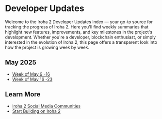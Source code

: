 # Developer Updates

Welcome to the Iroha 2 Developer Updates Index — your go-to source for tracking the progress of Iroha 2. Here you'll find weekly summaries that highlight new features, improvements, and key milestones in the project's development. Whether you're a developer, blockchain enthusiast, or simply interested in the evolution of Iroha 2, this page offers a transparent look into how the project is growing week by week.

## May 2025
- [Week of May 9 -16](/news/dev-updates/may-9-16.md)
- [Week of May 16 -23](/news/dev-updates/may-16-23.md)

## Learn More
- [Iroha 2 Social Media Communities](/news/socials.md)
- [Start Building on Iroha 2](/guide/tutorials.md)
